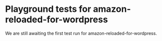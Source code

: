 # Playground tests for amazon-reloaded-for-wordpress
We are still awaiting the first test run for amazon-reloaded-for-wordpress.
